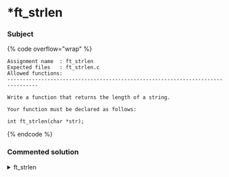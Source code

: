 # \*ft\_strlen

### Subject

{% code overflow="wrap" %}
```
Assignment name  : ft_strlen
Expected files   : ft_strlen.c
Allowed functions:
--------------------------------------------------------------------------------

Write a function that returns the length of a string.

Your function must be declared as follows:

int	ft_strlen(char *str);
```
{% endcode %}

### Commented solution

<details>

<summary>ft_strlen</summary>

I don't think I need to add any explanation, you know how this works, at least I hope so.

{% code title="ft_strlen.c" overflow="wrap" lineNumbers="true" %}
```c
int ft_strlen(char *str)
{
    int i;
    
    i = 0;
    while (str[i])
        i++;
    return (i);
}
```
{% endcode %}

</details>
